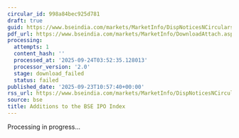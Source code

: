 ```yaml
---
circular_id: 998a84bec925d781
draft: true
guid: https://www.bseindia.com/markets/MarketInfo/DispNoticesNCirculars.aspx?Noticeid={3B675F75-8E52-4131-A459-F244C966E2ED}&noticeno=20250923-15&dt=09/23/2025&icount=15&totcount=84&flag=0
pdf_url: https://www.bseindia.com/markets/MarketInfo/DownloadAttach.aspx?id=20250923-15&attachedId=
processing:
  attempts: 1
  content_hash: ''
  processed_at: '2025-09-24T03:52:35.128013'
  processor_version: '2.0'
  stage: download_failed
  status: failed
published_date: '2025-09-23T10:57:40+00:00'
rss_url: https://www.bseindia.com/markets/MarketInfo/DispNoticesNCirculars.aspx?Noticeid={3B675F75-8E52-4131-A459-F244C966E2ED}&noticeno=20250923-15&dt=09/23/2025&icount=15&totcount=84&flag=0
source: bse
title: Additions to the BSE IPO Index
---
```


Processing in progress...